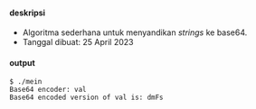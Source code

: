 #### deskripsi

+ Algoritma sederhana untuk menyandikan _strings_ ke base64.
+ Tanggal dibuat: 25 April 2023

#### output

```
$ ./mein
Base64 encoder: val
Base64 encoded version of val is: dmFs
```

